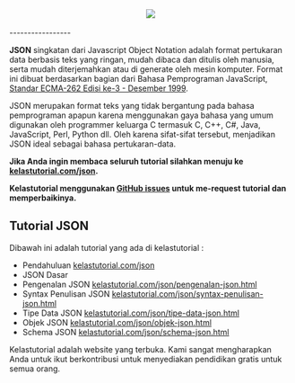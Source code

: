 <div align="center">
  <img src="https://www.tensorflow.org/images/tf_logo_transp.png"><br><br>
</div>
-----------------

**JSON** singkatan dari Javascript Object Notation adalah format pertukaran data berbasis teks yang ringan, mudah dibaca dan ditulis oleh manusia, serta mudah diterjemahkan atau di generate oleh mesin komputer. Format ini dibuat berdasarkan bagian dari Bahasa Pemprograman JavaScript, [Standar ECMA-262 Edisi ke-3 - Desember 1999](http://www.ecma-international.org/publications/files/ecma-st/ECMA-262.pdf).

JSON merupakan format teks yang tidak bergantung pada bahasa pemprograman apapun karena menggunakan gaya bahasa yang umum digunakan oleh programmer keluarga C termasuk C, C++, C#, Java, JavaScript, Perl, Python dll. Oleh karena sifat-sifat tersebut, menjadikan JSON ideal sebagai bahasa pertukaran-data.

**Jika Anda ingin membaca seluruh tutorial silahkan menuju ke [kelastutorial.com/json](https://kelastutorial.com/json/pengenalan-json.html).**

**Kelastutorial menggunakan [GitHub issues](https://github.com/kelastutorial/json-tutorial/issues) untuk me-request tutorial dan memperbaikinya.**

## Tutorial JSON

Dibawah ini adalah tutorial yang ada di kelastutorial :

* Pendahuluan [kelastutorial.com/json](https://kelastutorial.com/json)
* JSON Dasar
* Pengenalan JSON [kelastutorial.com/json/pengenalan-json.html](https://kelastutorial.com/json/pengenalan-json.html)
* Syntax Penulisan JSON [kelastutorial.com/json/syntax-penulisan-json.html](https://kelastutorial.com/json/syntax-penulisan-json.html)
* Tipe Data JSON [kelastutorial.com/json/tipe-data-json.html](https://kelastutorial.com/json/tipe-data-json.html)
* Objek JSON [kelastutorial.com/json/objek-json.html](https://kelastutorial.com/json/objek-json.html)
* Schema JSON [kelastutorial.com/json/schema-json.html](https://kelastutorial.com/json/schema-json.html)

Kelastutorial adalah website yang terbuka. Kami sangat mengharapkan Anda untuk ikut berkontribusi untuk menyediakan pendidikan gratis untuk semua orang.
